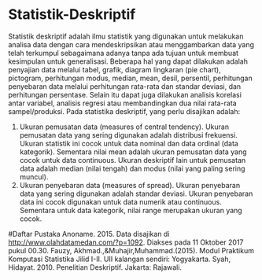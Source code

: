 # Statistik-Deskriptif
Statistik deskriptif adalah ilmu statistik yang digunakan untuk melakukan analisa data dengan cara mendeskripsikan atau menggambarkan data yang telah terkumpul sebagaimana adanya tanpa ada tujuan untuk membuat kesimpulan untuk generalisasi.
Beberapa hal yang dapat dilakukan adalah penyajian data melalui tabel, grafik, diagram lingkaran (pie chart), pictogram, perhitungan modus, median, mean, desil, persentil, perhitungan penyebaran data melalui perhitungan rata-rata dan standar deviasi, dan perhitungan persentase. Selain itu dapat juga dilakukan analisis korelasi antar variabel, analisis regresi atau membandingkan dua nilai rata-rata sampel/produksi. Pada statistika deskriptif, yang perlu disajikan adalah:
1.	Ukuran pemusatan data (measures of central tendency). Ukuran pemusatan data yang sering digunakan adalah distribusi frekuensi. Ukuran statistik ini cocok untuk data nominal dan data ordinal (data kategorik). Sementara nilai mean adalah ukuran pemusatan data yang cocok untuk data continuous. Ukuran deskriptif lain untuk pemusatan data adalah median (nilai tengah) dan modus (nilai yang paling sering muncul).
2.	Ukuran penyebaran data (measures of spread). Ukuran penyebaran data yang sering digunakan adalah standar deviasi. Ukuran penyebaran data ini cocok digunakan untuk data numerik atau continuous. Sementara untuk data kategorik, nilai range merupakan ukuran yang cocok.

#Daftar Pustaka
Anoname. 2015. Data disajikan di http://www.olahdatamedan.com/?p=1092. Diakses pada 11 Oktober 2017 pukul 00.30.
Fauzy, Akhmad.,&Muhajir,Muhammad.(2015). Modul Praktikum Komputasi Statistika Jilid I-II. UII kalangan sendiri: Yogyakarta.
Syah, Hidayat. 2010. Penelitian Deskriptif. Jakarta: Rajawali.
